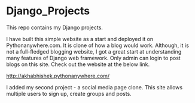 # Django_Projects
This repo contains my Django projects.  

I have built this simple website as a start and deployed it on Pythonanywhere.com. It is clone of how a blog would work. Although, it is not a full-fledged blogging website, I got a great start at understanding many features of Django web framework. Only admin can login to post blogs on this site. Check out the website at the below link.  

http://akhabhishek.pythonanywhere.com/

I added my second project - a social media page clone. This site allows multiple users to sign up, create groups and posts.
